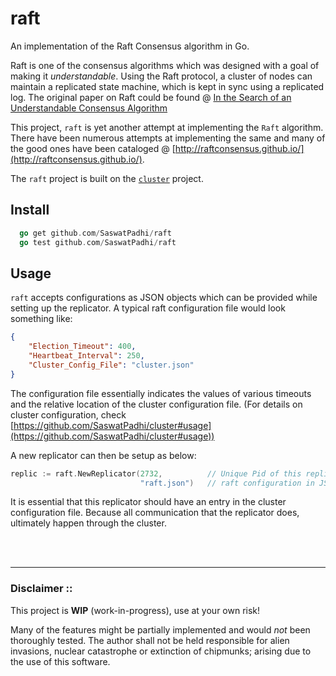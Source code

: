 raft
====

An implementation of the Raft Consensus algorithm in Go.

Raft is one of the consensus algorithms which was designed with a goal of making it
_understandable_. Using the Raft protocol, a cluster of nodes can maintain a replicated
state machine, which is kept in sync using a replicated log. The original paper on Raft
could be found @ [In the Search of an Understandable Consensus Algorithm](https://ramcloud.stanford.edu/wiki/download/attachments/11370504/raft.pdf)

This project, `raft` is yet another attempt at implementing the `Raft` algorithm. There
have been numerous attempts at implementing the same and many of the good ones have been
cataloged @ [http://raftconsensus.github.io/](http://raftconsensus.github.io/).

The `raft` project is built on the [`cluster`](https://github.com/SaswatPadhi/cluster)
project.

## Install

```go
  go get github.com/SaswatPadhi/raft
  go test github.com/SaswatPadhi/raft
```

## Usage

`raft` accepts configurations as JSON objects which can be provided while setting up the
replicator. A typical raft configuration file would look something like:

```json
{
    "Election_Timeout": 400,
    "Heartbeat_Interval": 250,
    "Cluster_Config_File": "cluster.json"
}
```
The configuration file essentially indicates the values of various timeouts and the
relative location of the cluster configuration file. (For details on cluster configuration,
check [https://github.com/SaswatPadhi/cluster#usage](https://github.com/SaswatPadhi/cluster#usage))


A new replicator can then be setup as below:

```go
replic := raft.NewReplicator(2732,          // Unique Pid of this replicator
                             "raft.json")   // raft configuration in JSON
```
It is essential that this replicator should have an entry in the cluster configuration file.
Because all communication that the replicator does, ultimately happen through the cluster.


<br> <br>
- - - - -


### Disclaimer ::

This project is **WIP** (work-in-progress), use at your own risk!

Many of the features might be partially implemented and would *not* been
thoroughly tested. The author shall not be held responsible for alien
invasions, nuclear catastrophe or extinction of chipmunks; arising due to
the use of this software.
